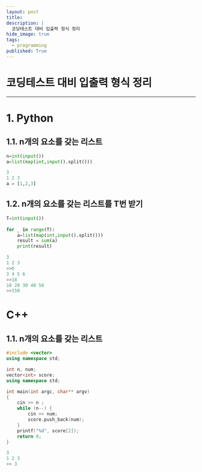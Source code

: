 ```yaml
---
layout: post
title: 
description: |
  코딩테스트 대비 입출력 형식 정리
hide_image: true
tags:
  - programming
published: True
---
```


# 코딩테스트 대비 입출력 형식 정리
* * *

# 1. Python

## 1.1. n개의 요소를 갖는 리스트 
```py
n=int(input())
a=list(map(int,input().split()))
```
```py
3
1 2 3
a = [1,2,3]
```

## 1.2. n개의 요소를 갖는 리스트를 T번 받기
```py
T=int(input())
  
for _ in range(T):
    a=list(map(int,input().split()))
    result = sum(a)
    print(result)
```
```py
3
1 2 3
>>6
3 4 5 6
>>18
10 20 30 40 50
>>150
```

# C++
## 1.1. n개의 요소를 갖는 리스트
```cpp
#include <vector>
using namespace std;

int n, num;
vector<int> score;
using namespace std;

int main(int argc, char** argv)
{
	cin >> n ;
	while (n--) {
		cin >> num;
		score.push_back(num);
	}
	printf("%d", score[2]);
	return 0;
}
```
```cpp
3
1 2 3
>> 3
```

